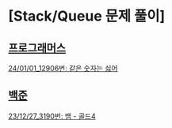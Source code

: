 # [Stack/Queue 문제 풀이]

## [프로그래머스](https://school.programmers.co.kr/learn/courses/30/parts/12081)
[24/01/01_12906번: 같은 숫자는 싫어](https://school.programmers.co.kr/learn/courses/30/lessons/12906)

## [백준](https://www.acmicpc.net)
[23/12/27_3190번: 뱀 - 골드4](https://www.acmicpc.net/problem/16652)

